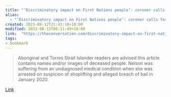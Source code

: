 ```yaml
---
title: "‘Discriminatory impact on First Nations people’: coroner calls for urgent bail reform in Veronica Nelson inquest"
alias:
  - "‘Discriminatory impact on First Nations people’: coroner calls for urgent bail reform in Veronica Nelson inquest"
created: 2023-08-12T21:43:10+10:00
modified: 2023-08-13T00:11:49+10:00
link:  "https://theconversation.com/discriminatory-impact-on-first-nations-people-coroner-calls-for-urgent-bail-reform-in-veronica-nelson-inquest-198507"
tags:
- bookmark
---
```


> Aboriginal and Torres Strait Islander readers are advised this article contains names and/or images of deceased people. Nelson was suffering from an undiagnosed medical condition when she was arrested on suspicion of shoplifting and alleged breach of bail in January 2020.

[Link](https://theconversation.com/discriminatory-impact-on-first-nations-people-coroner-calls-for-urgent-bail-reform-in-veronica-nelson-inquest-198507)